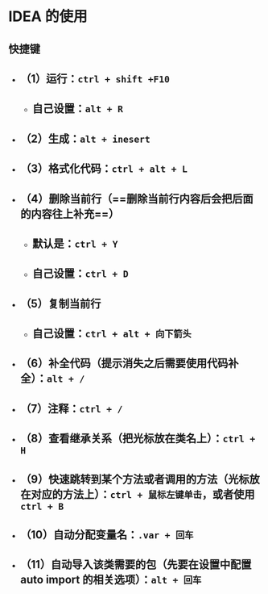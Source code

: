 # IDEA 的使用

## 快捷键

- ## （1）运行：`ctrl + shift +F10`
  - ## 自己设置：`alt + R`
- ## （2）生成：`alt + inesert`
- ## （3）格式化代码：`ctrl + alt + L`
- ## （4）删除当前行（==删除当前行内容后会把后面的内容往上补充==）
  - ## 默认是：`ctrl + Y`
  - ## 自己设置：`ctrl + D`
- ## （5）复制当前行
  - ## 自己设置：`ctrl + alt + 向下箭头`
- ## （6）补全代码（提示消失之后需要使用代码补全）：`alt + /`
- ## （7）注释：`ctrl + /`
- ## （8）查看继承关系（把光标放在类名上）：`ctrl + H`
- ## （9）快速跳转到某个方法或者调用的方法（光标放在对应的方法上）：`ctrl + 鼠标左键单击`，或者使用`ctrl + B`
- ## （10）自动分配变量名：`.var + 回车`
- ## （11）自动导入该类需要的包（先要在设置中配置 auto import 的相关选项）：`alt + 回车`
